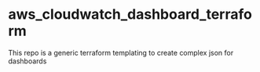 # aws_cloudwatch_dashboard_terraform
This repo is a generic terraform templating to create complex json for dashboards
